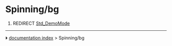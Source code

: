 # Spinning/bg
1.  REDIRECT [Std_DemoMode](Std_DemoMode.md)



---
⏵ [documentation index](../README.md) > Spinning/bg
